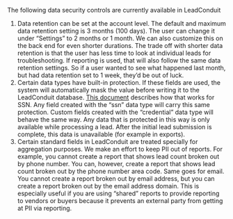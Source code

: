 The following data security controls are currently available in LeadConduit

1) Data retention can be set at the account level. The default and maximum data retention setting is 3 months (100 days). The user can change it under “Settings” to 2 months or 1 month. We can also customize this on the back end for even shorter durations. The trade off with shorter data retention is that the user has less time to look at individual leads for troubleshooting. If reporting is used, that will also follow the same data retention settings. So if a user wanted to see what happened last month, but had data retention set to 1 week, they’d be out of luck.  
2) Certain data types have built-in protection. If these fields are used, the system will automatically mask the value before writing it to the LeadConduit database. [This document](https://docs.google.com/document/d/1NJLf-fJXEQBa5qfYnuzo5YErVssw2o4HGF40jLscrFU/edit) describes how that works for SSN. Any field created with the “ssn” data type will carry this same protection. Custom fields created with the “credential” data type will behave the same way. Any data that is protected in this way is only available while processing a lead. After the initial lead submission is complete, this data is unavailable (for example in exports).  
3) Certain standard fields in LeadConduit are treated specially for aggregation purposes. We make an effort to keep PII out of reports. For example, you cannot create a report that shows lead count broken out by phone number. You can, however, create a report that shows lead count broken out by the phone number area code. Same goes for email. You cannot create a report broken out by email address, but you can create a report broken out by the email address domain. This is especially useful if you are using “shared” reports to provide reporting to vendors or buyers because it prevents an external party from getting at PII via reporting.